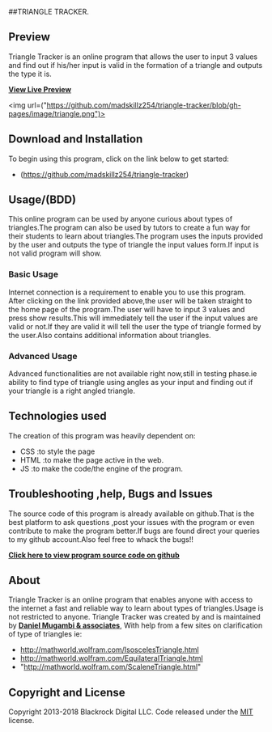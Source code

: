 ##TRIANGLE TRACKER.

## Preview
Triangle Tracker is an online program that allows the user to input 3 values and find out if his/her input is valid in the formation of a triangle and outputs the type it is.

**[View Live Preview](https://madskillz254.github.io/triangle-tracker/)**

<img url=("https://github.com/madskillz254/triangle-tracker/blob/gh-pages/image/triangle.png")>

## Download and Installation

To begin using this program, click on the link below to get started:
* (https://github.com/madskillz254/triangle-tracker)

## Usage/(BDD)
This online program can be used by anyone curious about types of triangles.The program can also be used by tutors to create a fun way for their students to learn about triangles.The program uses the inputs provided by the user and outputs the type of triangle the input values form.If input is not valid program will show.
### Basic Usage
Internet connection is a requirement to enable you to use this program.
After clicking on the link provided above,the user will be taken straight to the home page of the program.The user will have to input 3 values and press show results.This will immediately tell the user if the input values are valid or not.If they are valid it will tell the user the type of triangle formed by the user.Also contains additional information about triangles.

### Advanced Usage
Advanced functionalities are not available right now,still in testing phase.ie ability to find type of triangle using angles as your input and finding out if your triangle is a right angled triangle.

## Technologies used
The creation of this program was heavily dependent on:
* CSS :to style the page
* HTML :to make the page active in the web.
* JS :to make the code/the engine of the program.


## Troubleshooting ,help, Bugs and Issues

The source code of this program is already available on github.That is the best platform to ask questions ,post your issues with the program or even contribute to make the program better.If bugs are found direct your queries to my github account.Also feel free to whack the bugs!!

**[Click here to view program source code on github](https://github.com/madskillz254/triangle-tracker)**


## About
Triangle Tracker is an online program that enables anyone with access to the internet a fast and reliable way to learn about types of triangles.Usage is not restricted to anyone.
Triangle Tracker was created by and is maintained by **[Daniel Mugambi & associates](https://github.com/madskillz254/)**,
With help from a few sites on clarification of type of triangles ie:

* http://mathworld.wolfram.com/IsoscelesTriangle.html
* http://mathworld.wolfram.com/EquilateralTriangle.html
* "http://mathworld.wolfram.com/ScaleneTriangle.html"


## Copyright and License

Copyright 2013-2018 Blackrock Digital LLC. Code released under the [MIT](https://github.com/BlackrockDigital/startbootstrap-the-big-picture/blob/gh-pages/LICENSE) license.
